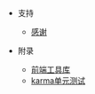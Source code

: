 - 支持
  - [感谢](thanks.md)

- 附录
  - [前端工具库](https://hyhello.github.io/utils/)
  - [karma单元测试](https://hyhello.github.io/karma-note/)